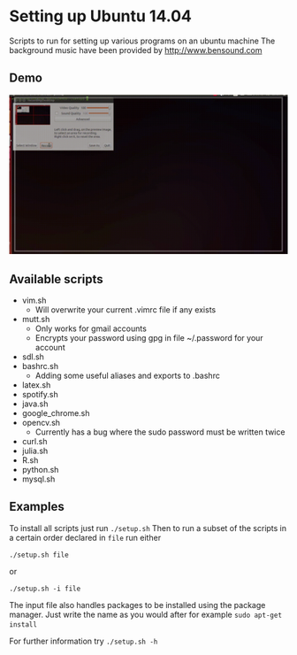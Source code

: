 # Setting up Ubuntu 14.04
Scripts to run for setting up various programs on an ubuntu machine
The background music have been provided by http://www.bensound.com

## Demo
![](demo.gif)

## Available scripts
* vim.sh 
  - Will overwrite your current .vimrc file if any exists
* mutt.sh 
  - Only works for gmail accounts
  - Encrypts your password using gpg in file ~/.password for your account
* sdl.sh 
* bashrc.sh 
  - Adding some useful aliases and exports to .bashrc
* latex.sh 
* spotify.sh 
* java.sh 
* google_chrome.sh 
* opencv.sh 
  - Currently has a bug where the sudo password must be written twice
* curl.sh 
* julia.sh 
* R.sh 
* python.sh 
* mysql.sh 


## Examples
To install all scripts just run `./setup.sh`
Then to run a subset of the scripts in a certain order declared in `file` run either
```
./setup.sh file
```
or
```
./setup.sh -i file
```
The input file also handles packages to be installed using the package manager. Just write the name as you would after for example `sudo apt-get install`

For further information try `./setup.sh -h`